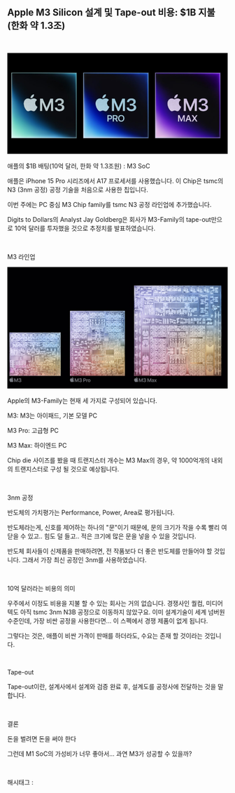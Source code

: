 ## Apple M3 Silicon 설계 및 Tape-out 비용: $1B 지불 (한화 약 1.3조)

​

![0](./asset/0.png)

애플의 $1B 배팅(10억 달러, 한화 약 1.3조원) : M3 SoC

애플은 iPhone 15 Pro 시리즈에서 A17 프로세서를 사용했습니다. 이 Chip은 tsmc의 N3 (3nm 공정) 공정 기술을 처음으로 사용한 칩입니다.

이번 주에는 PC 중심 M3 Chip family를 tsmc N3 공정 라인업에 추가했습니다.

Digits to Dollars의 Analyst Jay Goldberg은 회사가 M3-Family의 tape-out만으로 10억 달러를 투자했을 것으로 추정치를 발표하였습니다.

​

M3 라인업

![1](./asset/1.png)

Apple의 M3-Family는 현재 세 가지로 구성되어 있습니다.

M3: M3는 아이패드, 기본 모델 PC

M3 Pro: 고급형 PC

M3 Max: 하이엔드 PC

Chip die 사이즈를 봤을 때 트랜지스터 개수는 M3 Max의 경우, 약 1000억개의 내외의 트랜지스터로 구성 될 것으로 예상됩니다.

​

3nm 공정

반도체의 가치평가는 Performance, Power, Area로 평가됩니다.

반도체라는게, 신호를 제어하는 하나의 "문"이기 때문에, 문의 크기가 작을 수록 빨리 여닫을 수 있고.. 힘도 덜 들고.. 적은 크기에 많은 문을 넣을 수 있을 것입니다.

반도체 회사들이 신제품을 판매하려면, 전 작품보다 더 좋은 반도체를 만들어야 할 것입니다. 그래서 가장 최신 공정인 3nm를 사용하였습니다.

​

10억 달러라는 비용의 의미

우주에서 이정도 비용을 지불 할 수 있는 회사는 거의 없습니다. 경쟁사인 퀄컴, 미디어텍도 아직 tsmc 3nm N3B 공정으로 이동하지 않았구요. 이미 설계기술이 세계 넘버원 수준인데, 가장 비싼 공정을 사용한다면... 이 스펙에서 경쟁 제품이 없게 됩니다.

그렇다는 것은, 애플이 비싼 가격이 판매를 하더라도, 수요는 존재 할 것이라는 것입니다.

​

Tape-out

Tape-out이란, 설계사에서 설계와 검증 완료 후, 설계도를 공정사에 전달하는 것을 말합니다.

​

결론

돈을 벌려면 돈을 써야 한다

그런데 M1 SoC의 가성비가 너무 좋아서… 과연 M3가 성공할 수 있을까?

​

 해시태그 : 